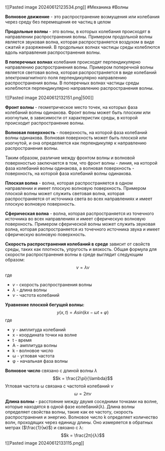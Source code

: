 ![[Pasted image 20240612123534.png]]
#Механика #Волны

**Волновое движение** - это распространение возмущения или колебания через среду без перемещения ее частиц в целом

**Продольные волны** - это волны, в которых колебания происходят в направлении
распространения волны. Примером продольной волны является звуковая волна,
которая распространяется воздухом в виде сжатий и разряжений. В продольных
волнах частицы среды колеблются вдоль направления распространения волны.

**В поперечных волнах** колебания происходят перпендикулярно направлению распространения волны. Примером поперечной волны является световая волна, которая распространяется в виде колебаний электромагнитного поля перпендикулярно направлению распространения волны. В поперечных волнах частицы среды колеблются перпендикулярно направлению распространения волны.

![[Pasted image 20240612132151.png|500]]

**Фронт волны** - геометрическое место точек, на которых фаза колебаний волны
одинакова. Фронт волны может быть плоским или изогнутым, в зависимости от
характеристик среды, в которой происходит распространение волны.

**Волновая поверхность** - поверхность, на которой фаза колебаний волны одинакова.
Волновая поверхность может быть плоской или изогнутой, и она определяется как перпендикуляр к направлению распространения волны. 

Таким образом, различие между фронтом волны и волновой поверхностью заключается в том, что фронт волны - линия, на которой фаза колебаний волны одинакова, а волновая поверхность - поверхность, на которой фаза колебаний волны одинакова.

**Плоская волна** - волна, которая распространяется в одном направлении и имеет
плоскую волновую поверхность. Примером плоской волны может служить световая
волна, которая распространяется от источника света во всех направлениях и имеет
плоскую волновую поверхность.

**Сферическая волна** - волна, которая распространяется из точечного источника во
всех направлениях и имеет сферическую волновую поверхность. Примером
сферической волны может служить звуковая волна, которая распространяется из
точечного источника звука и имеет сферическую волновую поверхность.

**Скорость распространения колебаний в среде** зависит от свойств среды, таких как плотность, упругость и вязкость. Общая формула для скорости распространения волны в среде выглядит следующим образом: $$v= \lambda{\nu}$$где 
- $v$ - скорость распространения волны
- $\lambda$ - длина волны 
- $\nu$ - частота колебаний

**Уравнение плоской бегущей волны:**
$$y(x, t) = A sin(kx - ωt + φ)$$
где 
- y - амплитуда колебаний
- x - координата точки на волне
- t - время
- A - амплитуда волны
- k - волновое число
- ω - угловая частота
- φ - начальная фаза волны

**Волновое число** связано с длиной волны $\lambda$$$k = \frac{2\pi}{\lambda}$$Угловая частота ω связана с частотой колебаний $\nu$  $$\omega = 2\pi{\nu}$$**Длина волны** - расстояние между двумя соседними точками на волне, которые находятся в одной фазе колебаний(λ). Длина волны определяет свойства волны, такие как ее частоту, скорость распространения и энергию. Волновое число k определяет количество волн, проходящих через единицу длины. Оно измеряется в обратных метрах ($\frac{1}{м}$) и связано с λ: $$k = \frac{2π}{λ}$$![[Pasted image 20240612133115.png]]